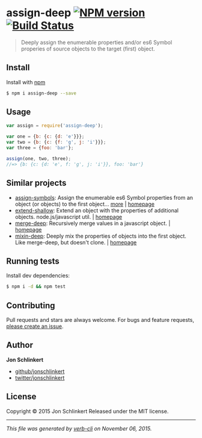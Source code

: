 # assign-deep [![NPM version](https://badge.fury.io/js/assign-deep.svg)](http://badge.fury.io/js/assign-deep)  [![Build Status](https://travis-ci.org/jonschlinkert/assign-deep.svg)](https://travis-ci.org/jonschlinkert/assign-deep)

> Deeply assign the enumerable properties and/or es6 Symbol properies of source objects to the target (first) object.

## Install

Install with [npm](https://www.npmjs.com/)

```sh
$ npm i assign-deep --save
```

## Usage

```js
var assign = require('assign-deep');

var one = {b: {c: {d: 'e'}}};
var two = {b: {c: {f: 'g', j: 'i'}}};
var three = {foo: 'bar'};

assign(one, two, three);
//=> {b: {c: {d: 'e', f: 'g', j: 'i'}}, foo: 'bar'}
```

## Similar projects

* [assign-symbols](https://www.npmjs.com/package/assign-symbols): Assign the enumerable es6 Symbol properties from an object (or objects) to the first object… [more](https://www.npmjs.com/package/assign-symbols) | [homepage](https://github.com/jonschlinkert/assign-symbols)
* [extend-shallow](https://www.npmjs.com/package/extend-shallow): Extend an object with the properties of additional objects. node.js/javascript util. | [homepage](https://github.com/jonschlinkert/extend-shallow)
* [merge-deep](https://www.npmjs.com/package/merge-deep): Recursively merge values in a javascript object. | [homepage](https://github.com/jonschlinkert/merge-deep)
* [mixin-deep](https://www.npmjs.com/package/mixin-deep): Deeply mix the properties of objects into the first object. Like merge-deep, but doesn't clone. | [homepage](https://github.com/jonschlinkert/mixin-deep)

## Running tests

Install dev dependencies:

```sh
$ npm i -d && npm test
```

## Contributing

Pull requests and stars are always welcome. For bugs and feature requests, [please create an issue](https://github.com/jonschlinkert/assign-deep/issues/new).

## Author

**Jon Schlinkert**

+ [github/jonschlinkert](https://github.com/jonschlinkert)
+ [twitter/jonschlinkert](http://twitter.com/jonschlinkert)

## License

Copyright © 2015 Jon Schlinkert
Released under the MIT license.

***

_This file was generated by [verb-cli](https://github.com/assemble/verb-cli) on November 06, 2015._